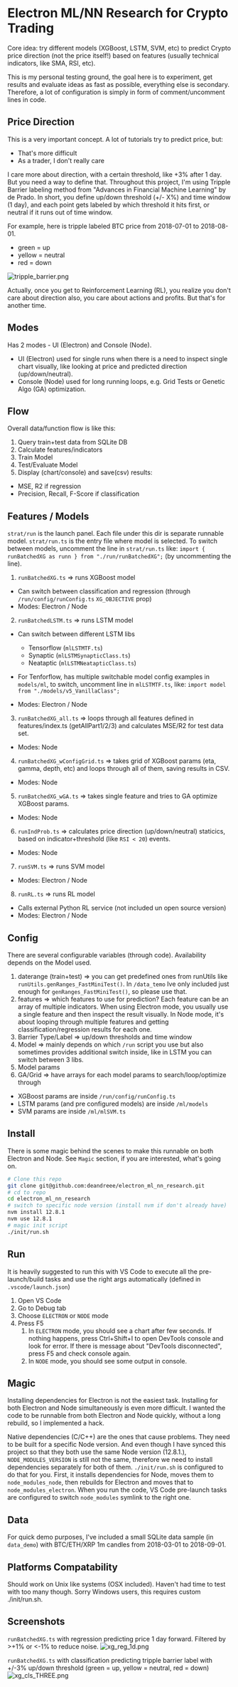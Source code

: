 # Electron ML/NN Research for Crypto Trading

Core idea: try different models (XGBoost, LSTM, SVM, etc) to predict Crypto price direction (not the price itself!) based on features (usually technical indicators, like SMA, RSI, etc).

This is my personal testing ground, the goal here is to experiment, get results and evaluate ideas as fast as possible, everything else is secondary. Therefore, a lot of configuration is simply in form of comment/uncomment lines in code.

## Price Direction

This is a very important concept. A lot of tutorials try to predict price, but:

- That's more difficult
- As a trader, I don't really care

I care more about direction, with a certain threshold, like +3% after 1 day. But you need a way to define that. Throughout this project, I'm using Tripple Barrier labeling method from "Advances in Financial Machine Learning" by de Prado. In short, you define up/down threshold (+/- X%) and time window (1 day), and each point gets labeled by
which threshold it hits first, or neutral if it runs out of time window.

For example, here is tripple labeled BTC price from 2018-07-01 to 2018-08-01.

- green = up
- yellow = neutral
- red = down

![tripple_barrier.png](imgs/tripple_barrier.png)

Actually, once you get to Reinforcement Learning (RL), you realize you don't care about direction also, you care about actions and profits. But that's for another time.

## Modes

Has 2 modes - UI (Electron) and Console (Node).

- UI (Electron) used for single runs when there is a need to inspect single chart visually, like looking at price and predicted direction (up/down/neutral).
- Console (Node) used for long running loops, e.g. Grid Tests or Genetic Algo (GA) optimization.

## Flow

Overall data/function flow is like this:

1. Query train+test data from SQLite DB
2. Calculate features/indicators
3. Train Model
4. Test/Evaluate Model
5. Display (chart/console) and save(csv) results:

- MSE, R2 if regression
- Precision, Recall, F-Score if classification

## Features / Models

`strat/run` is the launch panel. Each file under this dir is separate runnable model. `strat/run.ts` is the entry file where model is selected. To switch between models, uncomment the line in `strat/run.ts` like:
`import { runBatchedXG as runn } from "./run/runBatchedXG";` (by uncommenting the line).

1. `runBatchedXG.ts` => runs XGBoost model

- Can switch between classification and regression (through `/run/config/runConfig.ts` `XG_OBJECTIVE` prop)
- Modes: Electron / Node

2. `runBatchedLSTM.ts` => runs LSTM model

- Can switch between different LSTM libs
  - Tensorflow (`mlLSTMTF.ts`)
  - Synaptic (`mlLSTMSynapticClass.ts`)
  - Neataptic (`mlLSTMNeatapticClass.ts`)
- For Tenforflow, has multiple switchable model config examples in `models/ml`, to switch, uncomment line in `mlLSTMTF.ts`, like:
  `import model from "./models/v5_VanillaClass";`

- Modes: Electron / Node

3. `runBatchedXG_all.ts` => loops through all features defined in features/index.ts (getAllPart1/2/3) and calculates MSE/R2 for test data set.

- Modes: Node

4. `runBatchedXG_wConfigGrid.ts` => takes grid of XGBoost params (eta, gamma, depth, etc) and loops through all of them, saving results in CSV.

- Modes: Node

5. `runBatchedXG_wGA.ts` => takes single feature and tries to GA optimize XGBoost params.

- Modes: Node

6. `runIndProb.ts` => calculates price direction (up/down/neutral) staticics, based on indicator+threshold (like `RSI < 20`) events.

- Modes: Node

7. `runSVM.ts` => runs SVM model

- Modes: Electron / Node

8. `runRL.ts` => runs RL model

- Calls external Python RL service (not included un open source version)
- Modes: Electron / Node

## Config

There are several configurable variables (through code). Availability depends on the Model used.

1. daterange (train+test) => you can get predefined ones from runUtils like `runUtils.genRanges_FastMiniTest()`. In `/data_temo` Ive only included just enough for `genRanges_FastMiniTest()`, so please use that.
2. features => which features to use for prediction? Each feature can be an array of multiple indicators. When using Electron mode, you usually use a single feature and then inspect the result visually. In Node mode, it's about looping through multiple features and getting classification/regression results for each one.
3. Barrier Type/Label => up/down thresholds and time window
4. Model => mainly depends on which `/run` script you use but also sometimes provides additional switch inside, like in LSTM you can switch between 3 libs.
5. Model params
6. GA/Grid => have arrays for each model params to search/loop/optimize through

- XGBoost params are inside `/run/config/runConfig.ts`
- LSTM params (and pre configured models) are inside `/ml/models`
- SVM params are inside `/ml/mlSVM.ts`

## Install

There is some magic behind the scenes to make this runnable on both Electron and Node. See `Magic` section, if you are interested, what's going on.

```bash
# Clone this repo
git clone git@github.com:deandreee/electron_ml_nn_research.git
# cd to repo
cd electron_ml_nn_research
# switch to specific node version (install nvm if don't already have)
nvm install 12.8.1
nvm use 12.8.1
# magic init script
./init/run.sh
```

## Run

It is heavily suggested to run this with VS Code to execute all the pre-launch/build tasks and use the right args automatically (defined in `.vscode/launch.json`)

1. Open VS Code
2. Go to Debug tab
3. Choose `ELECTRON` or `NODE` mode
4. Press F5
   1. In `ELECTRON` mode, you should see a chart after few seconds. If nothing happens, press Ctrl+Shift+I to open DevTools console and look for error. If there is message about "DevTools disconnected", press F5 and check console again.
   2. In `NODE` mode, you should see some output in console.

## Magic

Installing dependencies for Electron is not the easiest task.
Installing for both Electron and Node simultaneously is even more difficult.
I wanted the code to be runnable from both Electron and Node quickly, without a long rebuild, so I implemented a hack.

Native dependencies (C/C++) are the ones that cause problems. They need to be built for a specific Node version. And even though I have synced this project so that they both use the same Node version (12.8.1.), `NODE_MODULES_VERSION` is still not the same, therefore we need to install dependencies separately for both of them. `./init/run.sh` is configured to do that for you. First, it installs dependencies for Node, moves them to `node_modules_node`, then rebuilds for Electron and moves that to `node_modules_electron`. When you run the code, VS Code pre-launch tasks are configured to switch `node_modules` symlink to the right one.

## Data

For quick demo purposes, I've included a small SQLite data sample (in `data_demo`) with BTC/ETH/XRP 1m candles from 2018-03-01 to 2018-09-01.

## Platforms Compatability

Should work on Unix like systems (OSX included). Haven't had time to test with too many though. Sorry Windows users, this requires custom ./init/run.sh.

## Screenshots

`runBatchedXG.ts` with regression predicting price 1 day forward. Filtered by >+1% or <-1% to reduce noise.
![xg_reg_1d.png](imgs/xg_reg_1d.png)

`runBatchedXG.ts` with classification predicting tripple barrier label with +/-3% up/down threshold (green = up, yellow = neutral, red = down)
![xg_cls_THREE.png](imgs/xg_cls_THREE.png)
